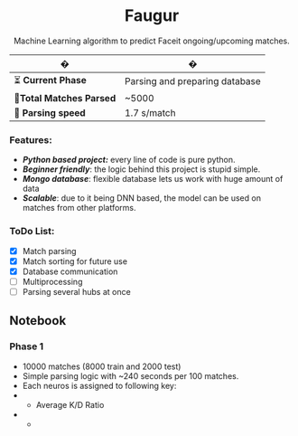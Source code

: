 <div align="center">

# Faugur
</div>

<div align="center">

Machine Learning algorithm to predict Faceit ongoing/upcoming matches.
</div>



  � | �
  ------------ | -------------
  ⏳ **Current Phase**| Parsing and preparing database
  📝**Total Matches Parsed** | ~5000
  🧭 **Parsing speed** | 1.7 s/match
 
 ### Features:
 * ***Python based project:*** every line of code is pure python.
 * ***Beginner friendly***: the logic behind this project is stupid simple. 
 * ***Mongo database***: flexible database lets us work with huge amount of data
 * ***Scalable***: due to it being DNN based, the model can be used on matches from other platforms.
 
 ### ToDo List:
 - [x] Match parsing
 - [x] Match sorting for future use
 - [x] Database communication
 - [ ] Multiprocessing
 - [ ] Parsing several hubs at once 

## Notebook

### Phase 1

- 10000 matches (8000 train and 2000 test)
- Simple parsing logic with ~240 seconds per 100 matches.
- Each neuros is assigned to following key:
- - Average K/D Ratio
- -
